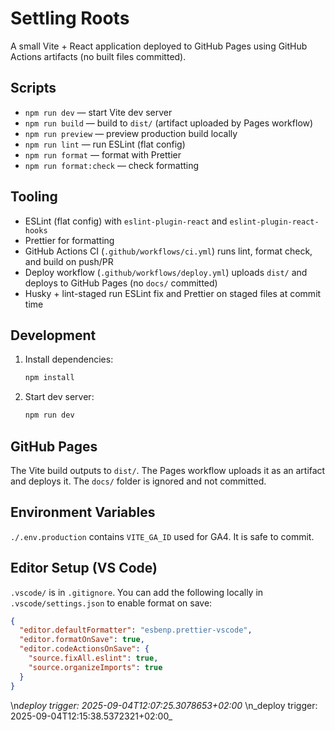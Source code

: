 # Settling Roots

A small Vite + React application deployed to GitHub Pages using GitHub Actions artifacts (no built files committed).

## Scripts

- `npm run dev` — start Vite dev server
- `npm run build` — build to `dist/` (artifact uploaded by Pages workflow)
- `npm run preview` — preview production build locally
- `npm run lint` — run ESLint (flat config)
- `npm run format` — format with Prettier
- `npm run format:check` — check formatting

## Tooling

- ESLint (flat config) with `eslint-plugin-react` and `eslint-plugin-react-hooks`
- Prettier for formatting
- GitHub Actions CI (`.github/workflows/ci.yml`) runs lint, format check, and build on push/PR
- Deploy workflow (`.github/workflows/deploy.yml`) uploads `dist/` and deploys to GitHub Pages (no `docs/` committed)
- Husky + lint-staged run ESLint fix and Prettier on staged files at commit time

## Development

1. Install dependencies:
   ```bash
   npm install
   ```
2. Start dev server:
   ```bash
   npm run dev
   ```

## GitHub Pages

The Vite build outputs to `dist/`. The Pages workflow uploads it as an artifact and deploys it. The `docs/` folder is ignored and not committed.

## Environment Variables

`./.env.production` contains `VITE_GA_ID` used for GA4. It is safe to commit.

## Editor Setup (VS Code)

`.vscode/` is in `.gitignore`. You can add the following locally in `.vscode/settings.json` to enable format on save:

```json
{
  "editor.defaultFormatter": "esbenp.prettier-vscode",
  "editor.formatOnSave": true,
  "editor.codeActionsOnSave": {
    "source.fixAll.eslint": true,
    "source.organizeImports": true
  }
}
```

\n*deploy trigger: 2025-09-04T12:07:25.3078653+02:00*
\n_deploy trigger: 2025-09-04T12:15:38.5372321+02:00_
